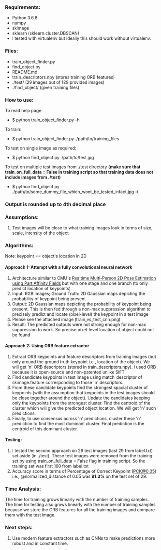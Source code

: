 ### Requirements:
+ Python 3.6.8
+ numpy
+ skimage
+ sklearn (sklearn.cluster.DBSCAN)
+ I tested with virtualenv but ideally this should work without virtualenv.


### Files:
+ train_object_finder.py
+ find_object.py
+ README.md
+ train_descriptors.npy (stores training ORB features)
+ ./test/ (29 images out of 129 provided images)
+ ./find_object/ (given training files)


### How to use:
To read help page:
+ $ python train_object_finder.py -h

To train:
+ $ python train_object_finder.py ./path/to/training_files

To test on single image as required:
+ $ python find_object.py ./path/to/test.jpg

To test on multiple test images from ./test directory **(make sure that train_on_full_data = False in training script so that training data does not include images from ./test)**
+ $ python find_object.py ./path/to/some_dummy_file_which_wont_be_tested_infact.jpg -t



### **Output is rounded up to 4th decimal place**


### Assumptions:
1. Test images will be close to what training images look in terms of size, scale, intensity of the object


### Algorithms:
Note: keypoint == object's location in 2D

#### Approach 1: Attempt with a fully convolutional neural network
1. Architecture similar to CMU's [Realtime Multi-Person 2D Pose Estimation using Part Affinity Fields](https://arxiv.org/abs/1611.08050) but with one stage and one branch (to only predict location of keypoints)
2. Input: RGB images; Ground Truth: 2D Gaussian maps depicting the probability of keypoint being present
3. Output: 2D Gaussian maps depicting the probability of keypoint being present. This is then fed through a non-max suppression algorithm to precisely predict and locate (pixel-level) the keypoint in a test image
4. Please see the attached image (train_vs_test_cnn.png)
5. Result: The predicted outputs were not strong enough for non-max suppression to work. So precise pixel-level location of object could not be found


#### Approach 2: Using ORB feature extractor
1. Extract ORB keypoints and feature descriptors from training images (but only around the ground truth keypoint i.e., location of the object). We will get 'n' ORB descriptors (stored in train_descriptors.npy). I used ORB because it is open-source and non-patented unlike SIFT.
2. Find candidate keypoints in test image using match_descriptor of skimage.feature corresponding to those 'n' descriptors.
3. From these candidate keypoints find the strongest spacial cluster of keypoints (with the assumption that keypoints in the test images should be close together around the object). Update the candidates keeping only the keypoints from the strongest cluster. Find the centroid of the cluster which will give the predicted object location. We will get 'n' such predictions.
4. Finally, to use consensus across 'n' predictions, cluster these 'n' prediction to find the most dominant cluster. Final prediction is the centroid of this dominant cluster.


#### Testing:
1. I tested the second approach on 29 test images (last 29 from label.txt) set aside (in ./test). These test images were removed from the training set by using train_on_full_data = False flag in training script. So the training set was first 100 from label.txt
2. Accuracy score in terms of Percentage of Correct Keypoint (PCK@0.05) i.e., @normalized_distance of 0.05 was **91.3%** on the test set of 29.


### Time Analysis:
The time for training grows linearly with the number of training samples.  
The time for testing also grows linearly with the number of training samples because we store the ORB features for all the training images and compare them with the test image.


### Next steps:
1. Use modern feature extractors such as CNNs to make predictions more robust and in constant time.

